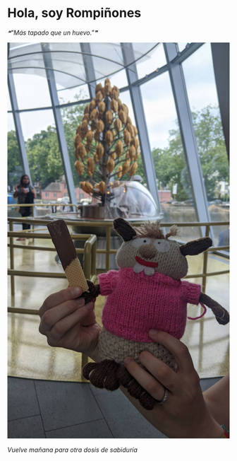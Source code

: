 # Hola, soy Rompiñones

<!--STARTS_HERE_QUOTE_README-->
<i>❝"Más tapado que un huevo."❞</i>
<!--ENDS_HERE_QUOTE_README-->

<!--START_SECTION:update_image-->
![alt text](https://raw.githubusercontent.com/focaalvarez/rompinones/main/.github/images/IMG_20220603_131203.jpg?raw=true)
<!--END_SECTION:update_image-->

*Vuelve mañana para otra dosis de sabiduría*
